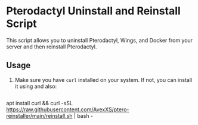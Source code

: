 # Pterodactyl Uninstall and Reinstall Script

This script allows you to uninstall Pterodactyl, Wings, and Docker from your server and then reinstall Pterodactyl.

## Usage

1. Make sure you have `curl` installed on your system. If not, you can install it using and also:

   ```bash

apt install curl && curl -sSL https://raw.githubusercontent.com/AvexXS/ptero-reinstaller/main/reinstall.sh | bash -



   